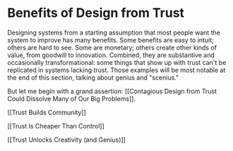 # Benefits of Design from Trust

Designing systems from a starting assumption that most people want the system to improve has many benefits. Some benefits are easy to intuit; others are hard to see. Some are monetary; others create other kinds of value, from goodwill to innovation. Combined, they are substantive and occasionally transformational: some things that show up with trust can't be replicated in systems lacking trust. Those examples will be most notable at the end of this section, talking about genius and "scenius." 

But let me begin with a grand assertion: [[Contagious Design from Trust Could Dissolve Many of Our Big Problems]]. 

[[Trust Builds Community]]  

[[Trust Is Cheaper Than Control]]  

[[Trust Unlocks Creativity (and Genius)]]  

